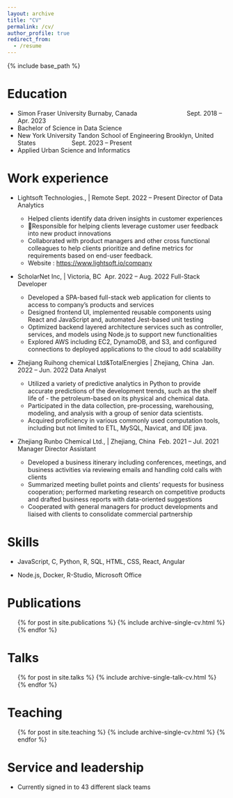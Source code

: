 ```yaml
---
layout: archive
title: "CV"
permalink: /cv/
author_profile: true
redirect_from:
  - /resume
---
```


{% include base_path %}

# Education

- Simon Fraser University
  Burnaby, Canada                             Sept. 2018 – Apr. 2023
- Bachelor of Science in Data Science
- New York University Tandon School of Engineering
  Brooklyn, United States                     Sept. 2023 – Present
- Applied Urban Science and Informatics

# Work experience

- Lightsoft Technologies., | Remote Sept. 2022 – Present
  Director of Data Analytics

  - Helped clients identify data driven insights in customer experiences
  - Responsible for helping clients leverage customer user feedback into new product innovations
  - Collaborated with product managers and other cross functional colleagues to help clients prioritize and define metrics for requirements based on end-user feedback.
  - Website : https://www.lightsoft.io/company

- ScholarNet Inc, | Victoria, BC  Apr. 2022 – Aug. 2022
  Full-Stack Developer

  - Developed a SPA-based full-stack web application for clients to access to company’s products and services
  - Designed frontend UI, implemented reusable components using React and JavaScript and, automated Jest-based unit testing
  - Optimized backend layered architecture services such as controller, services, and models using Node.js to support new functionalities
  - Explored AWS including EC2, DynamoDB, and S3, and configured connections to deployed applications to the cloud to add scalability

- Zhejiang Ruihong chemical Ltd&TotalEnergies | Zhejiang, China  Jan. 2022 – Jun. 2022
  Data Analyst

  - Utilized a variety of predictive analytics in Python to provide accurate predictions of the development trends, such as the shelf life of - the petroleum-based on its physical and chemical data.
  - Participated in the data collection, pre-processing, warehousing, modeling, and analysis with a group of senior data scientists.
  - Acquired proficiency in various commonly used computation tools, including but not limited to ETL, MySQL, Navicat, and IDE java.

- Zhejiang Runbo Chemical Ltd., | Zhejiang, China  Feb. 2021 – Jul. 2021
  Manager Director Assistant

  - Developed a business itinerary including conferences, meetings, and business activities via reviewing emails and handling cold calls with clients
  - Summarized meeting bullet points and clients’ requests for business cooperation; performed marketing research on competitive products and drafted business reports with data-oriented suggestions
  - Cooperated with general managers for product developments and liaised with clients to consolidate commercial partnership

# Skills

- JavaScript, C, Python, R, SQL, HTML, CSS, React, Angular

- Node.js, Docker, R-Studio, Microsoft Office

# Publications

  <ul>{% for post in site.publications %}
    {% include archive-single-cv.html %}
  {% endfor %}</ul>
  
Talks
======
  <ul>{% for post in site.talks %}
    {% include archive-single-talk-cv.html %}
  {% endfor %}</ul>
  
Teaching
======
  <ul>{% for post in site.teaching %}
    {% include archive-single-cv.html %}
  {% endfor %}</ul>
  
Service and leadership
======
* Currently signed in to 43 different slack teams
